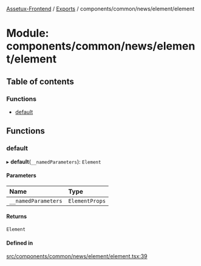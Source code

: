 [Assetux-Frontend](../README.md) / [Exports](../modules.md) / components/common/news/element/element

# Module: components/common/news/element/element

## Table of contents

### Functions

- [default](components_common_news_element_element.md#default)

## Functions

### default

▸ **default**(`__namedParameters`): `Element`

#### Parameters

| Name | Type |
| :------ | :------ |
| `__namedParameters` | `ElementProps` |

#### Returns

`Element`

#### Defined in

[src/components/common/news/element/element.tsx:39](https://github.com/ASSETUX/frontend/blob/9a68660/src/components/common/news/element/element.tsx#L39)
